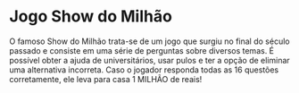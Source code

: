 # Jogo Show do Milhão
O famoso Show do Milhão trata-se de um jogo que surgiu no final do século passado e consiste em uma série de perguntas sobre diversos temas.
É possível obter a ajuda de universitários, usar pulos e ter a opção de eliminar uma alternativa incorreta.
Caso o jogador responda todas as 16 questões corretamente, ele leva para casa 1 MILHÃO de reais!
